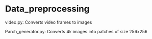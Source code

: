 # Data_preprocessing

video.py: Converts video frames to images

Parch_generator.py: Converts 4k images into patches of size 256x256
